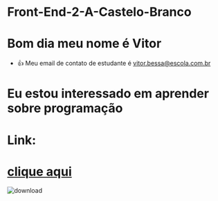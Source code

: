 # Front-End-2-A-Castelo-Branco
# Bom dia meu nome é Vitor
- :+1: Meu email de contato de estudante é vitor.bessa@escola.com.br

 # Eu estou interessado em aprender sobre programação #
 
 # Link:                                     
 
# [clique aqui](https://www.teamcherry.com.au/blog/hollow-knight-silksong-revealed)
 
 ![download](https://user-images.githubusercontent.com/125268729/218729086-63288a8d-b560-40db-ae3b-15da924806d3.jpg)

